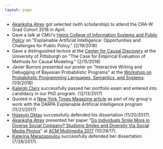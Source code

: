 ```yaml
---
layout: page
---
```


- [Akanksha Atrey](https://cs.umass.edu/~aatrey) got selected (with scholarship) to attend the CRA-W Grad Cohort 2018 in April.
- Gave a talk at CMU's [Heinz College of Information Systems and Public Policy](https://www.heinz.cmu.edu/) on "Explainable Artificial Intelligence: Opportunities and Challenges for Public Policy." (2/19/2018)
- Gave a distinguished lecture at the [Center for Causal Discovery](https://www.ccd.pitt.edu/) at the University of Pittsburgh on "The Case for Empirical Evaluation of Methods for Causal Modeling." (2/15/2018)
- Javier Burroni presented our poster on "Interactive Writing and Debugging of Bayesian Probabilistic Programs" at the [Workshop on Probabilistic Programming Languages, Semantics, and Systems](https://popl18.sigplan.org/track/pps-2018). (1/9/2018)
- [Kaleigh Clary](https://people.cs.umass.edu/%7Ekclary/) successfully passed her portfolio exam and entered into candidacy in our PhD program. (12/13/2017)
- Quoted in a [New York Times Magazine article](https://www.nytimes.com/2017/11/21/magazine/can-ai-be-taught-to-explain-itself.html) as part of my group's work with the DARPA Explainable Artificial Intelligence program (11/21/2017)
- [Hüseyin Oktay](https://www.linkedin.com/in/huseyin-oktay-715aa915/) successfully defended his dissertation (11/20/2017).
- [Akanksha Atrey](https://cs.umass.edu/~aatrey) presented her paper "[Do Individuals Smile More in Diverse Social Company? Studying Smiles and Diversity Via Social Media Photos](https://wp.comminfo.rutgers.edu/vsingh/wp-content/uploads/sites/110/2017/10/ACMMM_Singh_Diversity_Smile.pdf)" at [ACM Multimedia 2017](http://www.acmmm.org/2017/) (10/26/17).
- [Katerina Marazopoulou](https://www.linkedin.com/in/katerina-marazopoulou/) successfully defended her dissertation (7/28/2017).